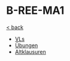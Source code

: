 # B-REE-MA1

[< back](../../README.md)

- [VLs](./VLs/README.md)
- [Übungen](./Übungen/README.md)
- [Altklausuren](./Altklausuren/README.md)
